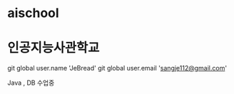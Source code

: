 # aischool
# 인공지능사관학교

git global user.name 'JeBread'
git global user.email 'sangje112@gmail.com'

Java , DB 수업중
